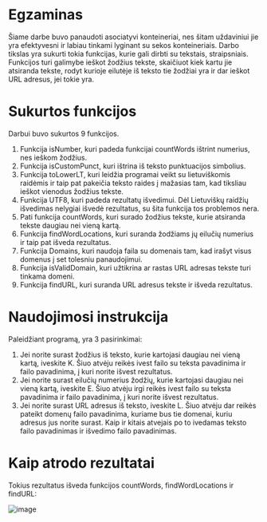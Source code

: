 # Egzaminas
Šiame darbe buvo panaudoti asociatyvi konteineriai, nes šitam uždaviniui
jie yra efektyvesni ir labiau tinkami lyginant su sekos konteineriais.
Darbo tikslas yra sukurti tokia funkcijas, kurie gali dirbti su tekstais,
straipsniais. Funkcijos turi galimybe ieškot žodžius tekste, skaičiuot
kiek kartu jie atsiranda tekste, rodyt kurioje eilutėje iš teksto tie
žodžiai yra ir dar ieškot URL adresus, jei tokie yra.

# Sukurtos funkcijos
Darbui buvo sukurtos 9 funkcijos.
1. Funkcija isNumber, kuri padeda funkcijai countWords ištrint numerius,
nes ieškom žodžius.
2. Funkcija isCustomPunct, kuri ištrina iš teksto punktuacijos simbolius.
3. Funkcija toLowerLT, kuri leidžia programai veikt su lietuviškomis raidėmis
ir taip pat pakeičia teksto raides į mažasias tam, kad tiksliau ieškot vienodus
žodžius tekste.
4. Funkcija UTF8, kuri padeda rezultatų išvedimui. Dėl Lietuviškų raidžių
išvedimas nelygiai išvedė rezultatus, su šita funkcija tos problemos nera.
5. Pati funkcija countWords, kuri surado žodžius tekste, kurie atsiranda
tekste daugiau nei vieną kartą.
6. Funkcija findWordLocations, kuri suranda žodžiams jų eilučių numerius ir
taip pat išveda rezultatus.
7. Funkcija Domains, kuri naudoja faila su domenais tam, kad irašyt visus
domenus į set tolesniu panaudojimui.
8. Funkcija isValidDomain, kuri užtikrina ar rastas URL adresas tekste turi
tinkama domeni.
9. Funkcija findURL, kuri suranda URL adresus tekste ir išveda rezultatus.

# Naudojimosi instrukcija
Paleidžiant programą, yra 3 pasirinkimai:
1. Jei norite surast žodžius iš teksto, kurie kartojasi daugiau nei vieną kartą,
iveskite K. Šiuo atvėju reikės ivest failo su teksta pavadinima ir failo pavadinima,
į kuri norite išvest rezultatus.
2. Jei norite surast eilučių numerius žodžių, kurie kartojasi daugiau nei vieną kartą,
iveskite E. Šiuo atvėju irgi reikės ivest failo su teksta pavadinima ir failo pavadinima,
į kuri norite išvest rezultatus.
3. Jei norite surast URL adresus iš teksto, iveskite L. Šiuo atvėju dar reikės pateikt
domenų failo pavadinima, kuriame bus tie domenai, kuriu adresus jus norite surast. Kaip
ir kitais atvejais po to ivedamas teksto failo pavadinimas ir išvedimo failo pavadinimas.


# Kaip atrodo rezultatai
Tokius rezultatus išveda funkcijos countWords, findWordLocations ir findURL:

![image](https://github.com/RatmirSemionov/Egzaminas/assets/144428344/2f15f767-e457-4201-b8df-99d74ba2648a)
